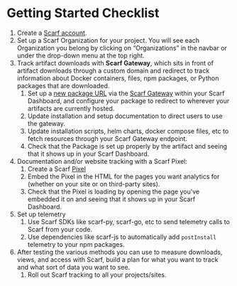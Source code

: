 # Getting Started Checklist


1. Create a [Scarf account](https://app.scarf.sh/login).
1. Set up a Scarf Organization for your project. You will see each Organization you belong by clicking on “Organizations” in the navbar or under the drop-down menu at the top right.
1. Track artifact downloads with **Scarf Gateway**, which sits in front of artifact downloads through a custom domain and redirect to track information about Docker containers, files, npm packages, or Python packages that are downloaded.
    1. Set up a [new package URL](/packages) via the [Scarf Gateway](/gateway) within your Scarf Dashboard, and configure your package to redirect to wherever your artifacts are currently hosted.
    1. Update installation and setup documentation to direct users to use the gateway.
    1. Update installation scripts, helm charts, docker compose files, etc to fetch resources through your Scarf Gateway endpoint.
    1. Check that the Package is set up properly by the artifact and seeing that it shows up in your Scarf Dashboard.
1. Documentation and/or website tracking with a Scarf Pixel:
    1. Create a Scarf [Pixel](/web-traffic)
	2. Embed the Pixel in the HTML for the pages you want analytics for (whether on your site or on third-party sites).
	1. Check that the Pixel is loading by opening the page you’ve embedded it on and seeing that it shows up in your Scarf Dashboard.
1. Set up telemetry
    1. Use Scarf SDKs like scarf-py, scarf-go, etc to send telemetry calls to Scarf from your code.
    1. Use dependencies like scarf-js to automatically add `postInstall` telemetry to your npm packages.
1. After testing the various methods you can use to measure downloads, views, and access with Scarf, build a plan for what you want to track and what sort of data you want to see.
	1. Roll out Scarf tracking to all your projects/sites.
